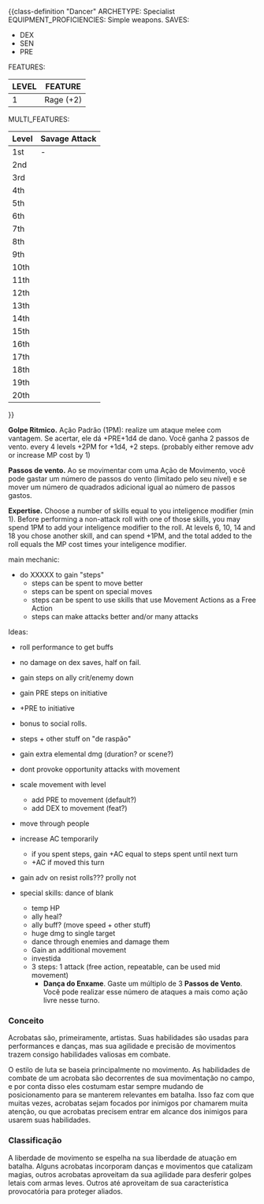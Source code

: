 {{class-definition "Dancer"
ARCHETYPE: Specialist
EQUIPMENT_PROFICIENCIES: Simple weapons.
SAVES:
- DEX
- SEN
- PRE

FEATURES:

| LEVEL | FEATURE   |
| ----- | --------- |
| 1     | Rage (+2) |

MULTI_FEATURES:

| Level | Savage Attack |
| ----- | ------------- |
| 1st   | -             |
| 2nd   |               |
| 3rd   |               |
| 4th   |               |
| 5th   |               |
| 6th   |               |
| 7th   |               |
| 8th   |               |
| 9th   |               |
| 10th  |               |
| 11th  |               |
| 12th  |               |
| 13th  |               |
| 14th  |               |
| 15th  |               |
| 16th  |               |
| 17th  |               |
| 18th  |               |
| 19th  |               |
| 20th  |               |
}}

**Golpe Ritmico.** Ação Padrão (1PM): realize um ataque melee com vantagem. Se acertar, ele dá +PRE+1d4 de dano. Você ganha 2 passos de vento. every 4 levels +2PM for +1d4, +2 steps. (probably either remove adv or increase MP cost by 1)

**Passos de vento.** Ao se movimentar com uma Ação de Movimento, você pode gastar um número de passos do vento (limitado pelo seu nível) e se mover um número de quadrados adicional igual ao número de passos gastos.

**Expertise.** Choose a number of skills equal to you inteligence modifier (min 1). Before performing a non-attack roll with one of those skills, you may spend 1PM to add your inteligence modifier to the roll. At levels 6, 10, 14 and 18 you chose another skill, and can spend +1PM, and the total added to the roll equals the MP cost times your inteligence modifier.

main mechanic:
- do XXXXX to gain "steps"
	- steps can be spent to move better
	- steps can be spent on special moves
	- steps can be spent to use skills that use Movement Actions as a Free Action
	- steps can make attacks better and/or many attacks

Ideas:
- roll performance to get buffs
- no damage on dex saves, half on fail.
- gain steps on ally crit/enemy down
- gain PRE steps on initiative
- +PRE to initiative
- bonus to social rolls.
- steps + other stuff on "de raspão"
- gain extra elemental dmg (duration? or scene?)
- dont provoke opportunity attacks with movement
- scale movement with level
	- add PRE to movement (default?)
	- add DEX to movement (feat?)
- move through people
- increase AC temporarily
	- if you spent steps, gain +AC equal to steps spent until next turn
	- +AC if moved this turn
- gain adv on resist rolls??? prolly not

- special skills: dance of blank
	- temp HP
	- ally heal?
	- ally buff? (move speed + other stuff)
	- huge dmg to single target
	- dance through enemies and damage them
	- Gain an additional movement
	- investida
	- 3 steps: 1 attack (free action, repeatable, can be used mid movement)
		- **Dança do Enxame**. Gaste um múltiplo de 3 **Passos de Vento**. Você pode realizar esse número de ataques a mais como ação livre nesse turno.

### Conceito
Acrobatas são, primeiramente, artistas. Suas habilidades são usadas para performances e danças, mas sua agilidade e precisão de movimentos trazem consigo habilidades valiosas em combate.

O estilo de luta se baseia principalmente no movimento. As habilidades de combate de um acrobata são decorrentes de sua movimentação no campo, e por conta disso eles costumam estar sempre mudando de posicionamento para se manterem relevantes em batalha. Isso faz com que muitas vezes, acrobatas sejam focados por inimigos por chamarem muita atenção, ou que acrobatas precisem entrar em alcance dos inimigos para usarem suas habilidades.

### Classificação
A liberdade de movimento se espelha na sua liberdade de atuação em batalha. Alguns acrobatas incorporam danças e movimentos que catalizam magias, outros acrobatas aproveitam da sua agilidade para desferir golpes letais com armas leves. Outros até aproveitam de sua característica provocatória para proteger aliados.